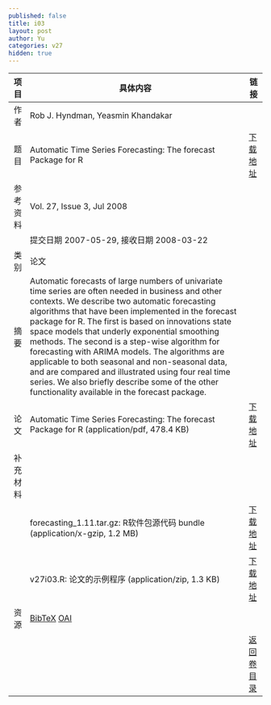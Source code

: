 ```yaml
---
published: false
title: i03
layout: post
author: Yu
categories: v27
hidden: true
---
```


| 项目 | 具体内容 | 链接 |
|---:|---|---|
| 作者 | Rob J. Hyndman, Yeasmin Khandakar| |
| 题目 |Automatic Time Series Forecasting: The forecast Package for R | [下载地址](http://www.jstatsoft.org/v27/i03/paper) |
| 参考资料 |Vol. 27, Issue 3, Jul 2008 | |
| | 提交日期 2007-05-29, 接收日期 2008-03-22| | 
| 类别 | 论文| |
| 摘要 | Automatic forecasts of large numbers of univariate time series are often needed in business and other contexts. We describe two automatic forecasting algorithms that have been implemented in the forecast package for R. The first is based on innovations state space models that underly exponential smoothing methods. The second is a step-wise algorithm for forecasting with ARIMA models. The algorithms are applicable to both seasonal and non-seasonal data, and are compared and illustrated using four real time series. We also briefly describe some of the other functionality available in the forecast package.| |
| 论文 | Automatic Time Series Forecasting: The forecast Package for R  (application/pdf, 478.4 KB)| [下载地址](http://www.jstatsoft.org/v27/i03/paper) |
| 补充材料 | | |
| |forecasting_1.11.tar.gz: R软件包源代码 bundle  (application/x-gzip, 1.2 MB)|  [下载地址](http://www.jstatsoft.org/v27/i03/supp/1) |
| |v27i03.R: 论文的示例程序  (application/zip, 1.3 KB)|  [下载地址](http://www.jstatsoft.org/v27/i03/supp/2) |
| 资源 | [BibTeX](http://www.jstatsoft.org/v27/i03/bibtex) [OAI](http://www.jstatsoft.org/oai?verb=GetRecord&identifier=oai.jstatsoft/v27/i03&prefix=oai_dc)| |
| |  | [返回卷目录]({{site.baseurl}}/volume/v27.html) |